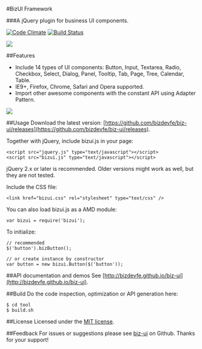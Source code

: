 #BizUI Framework

###A jQuery plugin for business UI components.

[![Code Climate](https://codeclimate.com/github/bizdevfe/biz-ui/badges/gpa.svg)](https://codeclimate.com/github/bizdevfe/biz-ui)
[![Build Status](https://travis-ci.org/bizdevfe/biz-ui.svg?branch=master)](https://travis-ci.org/bizdevfe/biz-ui)

<img src="http://bizdevfe.github.io/biz-ui/img/demo.png" />

##Features
* Include 14 types of UI components: Button, Input, Textarea, Radio, Checkbox, Select, Dialog, Panel, Tooltip, Tab, Page, Tree, Calendar, Table.
* IE9+, Firefox, Chrome, Safari and Opera supported.
* Import other awesome components with the constant API using Adapter Pattern.

<img src="http://bizdevfe.github.io/biz-ui/img/adapter.png" />

##Usage
Download the latest version: [https://github.com/bizdevfe/biz-ui/releases](https://github.com/bizdevfe/biz-ui/releases).

Together with jQuery, include bizui.js in your page:

    <script src="jquery.js" type="text/javascript"></script>
    <script src="bizui.js" type="text/javascript"></script>

jQuery 2.x or later is recommended. Older versions might work as well, but they are not tested.

Include the CSS file:

    <link href="bizui.css" rel="stylesheet" type="text/css" />

You can also load bizui.js as a AMD module:

    var bizui = require('bizui');

To initialize:

    // recommended
	$('button').bizButton();
	
	// or create instance by constructor
	var button = new bizui.Button($('button'));

##API documentation and demos
See [http://bizdevfe.github.io/biz-ui](http://bizdevfe.github.io/biz-ui).

##Build
Do the code inspection, optimization or API generation here:

    $ cd tool
    $ build.sh

##License
Licensed under the [MIT license](http://opensource.org/licenses/MIT).

##Feedback
For issues or suggestions please see [biz-ui](https://github.com/bizdevfe/biz-ui) on Github. Thanks for your support!